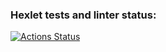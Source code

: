 ### Hexlet tests and linter status:
[![Actions Status](https://github.com/DmitriyTokarev96/java-project-61/actions/workflows/hexlet-check.yml/badge.svg)](https://github.com/DmitriyTokarev96/java-project-61/actions)